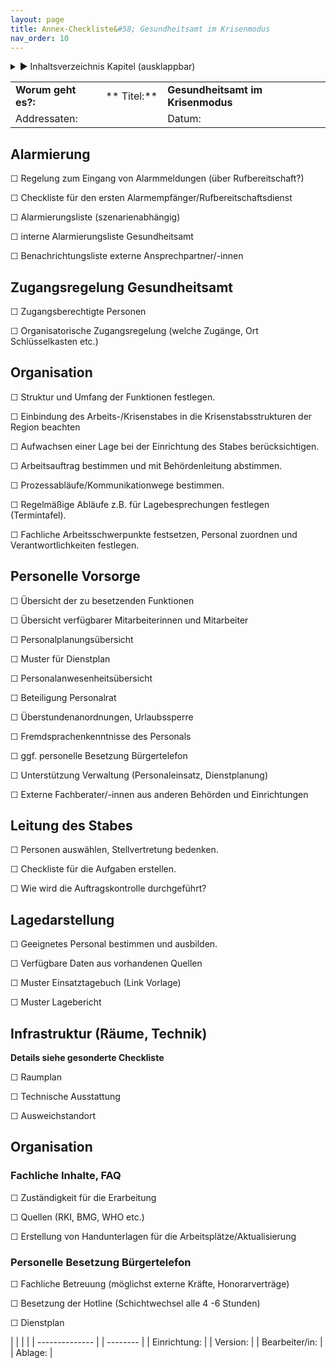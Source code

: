 ```yaml
---
layout: page
title: Annex-Checkliste&#58; Gesundheitsamt im Krisenmodus
nav_order: 10
---
```


<details markdown="block">
  <summary>
      &#9658; Inhaltsverzeichnis Kapitel (ausklappbar)
  </summary>

1. TOC
{:toc}
 </details>

   <p></p>


|                     |             |                                   |
| ------------------- | ----------- | --------------------------------- |
| **Worum geht es?:** | ** Titel:** | **Gesundheitsamt im Krisenmodus** |
| Addressaten:        |             | Datum:                            |

## Alarmierung

☐ Regelung zum Eingang von Alarmmeldungen (über Rufbereitschaft?)

☐ Checkliste für den ersten Alarmempfänger/Rufbereitschaftsdienst

☐ Alarmierungsliste (szenarienabhängig)

☐ interne Alarmierungsliste Gesundheitsamt

☐ Benachrichtungsliste externe Ansprechpartner/-innen

## Zugangsregelung Gesundheitsamt

☐ Zugangsberechtigte Personen

☐ Organisatorische Zugangsregelung (welche Zugänge, Ort Schlüsselkasten
etc.)

## Organisation

☐ Struktur und Umfang der Funktionen festlegen.

☐ Einbindung des Arbeits-/Krisenstabes in die Krisenstabsstrukturen der
Region beachten

☐ Aufwachsen einer Lage bei der Einrichtung des Stabes berücksichtigen.

☐ Arbeitsauftrag bestimmen und mit Behördenleitung abstimmen.

☐ Prozessabläufe/Kommunikationwege bestimmen.

☐ Regelmäßige Abläufe z.B. für Lagebesprechungen festlegen
(Termintafel).

☐ Fachliche Arbeitsschwerpunkte festsetzen, Personal zuordnen und
Verantwortlichkeiten festlegen.

## Personelle Vorsorge

☐ Übersicht der zu besetzenden Funktionen

☐ Übersicht verfügbarer Mitarbeiterinnen und Mitarbeiter

☐ Personalplanungsübersicht

☐ Muster für Dienstplan

☐ Personalanwesenheitsübersicht

☐ Beteiligung Personalrat

☐ Überstundenanordnungen, Urlaubssperre

☐ Fremdsprachenkenntnisse des Personals

☐ ggf. personelle Besetzung Bürgertelefon

☐ Unterstützung Verwaltung (Personaleinsatz, Dienstplanung)

☐ Externe Fachberater/-innen aus anderen Behörden und Einrichtungen

## Leitung des Stabes

☐ Personen auswählen, Stellvertretung bedenken.

☐ Checkliste für die Aufgaben erstellen.

☐ Wie wird die Auftragskontrolle durchgeführt?

## Lagedarstellung

☐ Geeignetes Personal bestimmen und ausbilden.

☐ Verfügbare Daten aus vorhandenen Quellen

☐ Muster Einsatztagebuch (Link Vorlage)

☐ Muster Lagebericht

## Infrastruktur (Räume, Technik)

**Details siehe gesonderte Checkliste**

☐ Raumplan

☐ Technische Ausstattung

☐ Ausweichstandort

## Organisation

### Fachliche Inhalte, FAQ

☐ Zuständigkeit für die Erarbeitung

☐ Quellen (RKI, BMG, WHO etc.)

☐ Erstellung von Handunterlagen für die Arbeitsplätze/Aktualisierung

### Personelle Besetzung Bürgertelefon

☐ Fachliche Betreuung (möglichst externe Kräfte, Honorarverträge)

☐ Besetzung der Hotline (Schichtwechsel alle 4 -6 Stunden)

☐ Dienstplan

|                |  |          |
| -------------- |  | -------- |
| Einrichtung:   |  | Version: |
| Bearbeiter/in: |  | Ablage:  |

<div class="section fnlist" data-role="doc-footnotes">

</div>
